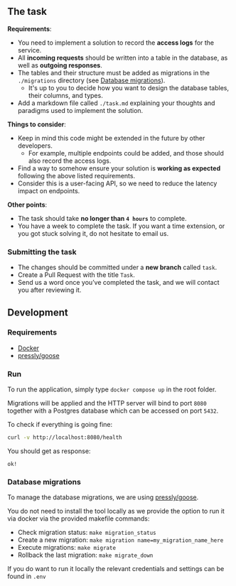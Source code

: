 ## The task

**Requirements**:
- You need to implement a solution to record the **access logs** for the service.
- All **incoming requests** should be written into a table in the database, as well as **outgoing responses**.
- The tables and their structure must be added as migrations in the `./migrations` directory (see [Database migrations](#database-migrations)).
  - It's up to you to decide how you want to design the database tables, their columns, and types.
- Add a markdown file called `./task.md` explaining your thoughts and paradigms used to implement the solution.

**Things to consider**:
- Keep in mind this code might be extended in the future by other developers.
  - For example, multiple endpoints could be added, and those should also record the access logs.
- Find a way to somehow ensure your solution is **working as expected** following the above listed requirements.
- Consider this is a user-facing API, so we need to reduce the latency impact on endpoints.

**Other points**:
- The task should take **no longer than `4 hours`** to complete.
- You have a week to complete the task. If you want a time extension, or you got stuck solving it, do not hesitate to email us.

### Submitting the task
- The changes should be committed under a **new branch** called `task`.
- Create a Pull Request with the title `Task`.
- Send us a word once you’ve completed the task, and we will contact you after reviewing it.

## Development

### Requirements
- [Docker](https://docs.docker.com/compose/install/)
- [pressly/goose](https://github.com/pressly/goose#install)

### Run
To run the application, simply type `docker compose up` in the root folder.

Migrations will be applied and the HTTP server will bind to port `8080` together with a Postgres database which can be accessed on port `5432`.

To check if everything is going fine:
```bash
curl -v http://localhost:8080/health
```
You should get as response:
```
ok!
```

### Database migrations
To manage the database migrations, we are using [pressly/goose](https://github.com/pressly/goose).

You do not need to install the tool locally as we provide the option to run it via docker via the provided makefile commands:

- Check migration status: `make migration_status`
- Create a new migration: `make migration name=my_migration_name_here`
- Execute migrations: `make migrate`
- Rollback the last migration: `make migrate_down`

If you do want to run it locally the relevant credentials and settings can be found in `.env`
